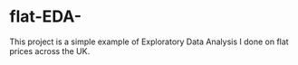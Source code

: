 # flat-EDA-
This project is a simple example of Exploratory Data Analysis I done on flat prices across the UK. 
